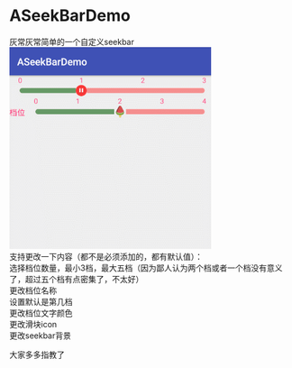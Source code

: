 # ASeekBarDemo
灰常灰常简单的一个自定义seekbar  
![image](https://raw.githubusercontent.com/o0o0oo00/test/master/aseekbar/ASeekBar.gif)  
支持更改一下内容（都不是必须添加的，都有默认值）：  
选择档位数量，最小3档，最大五档（因为鄙人认为两个档或者一个档没有意义了，超过五个档有点密集了，不太好）  
更改档位名称  
设置默认是第几档  
更改档位文字颜色  
更改滑块icon  
更改seekbar背景  

大家多多指教了
